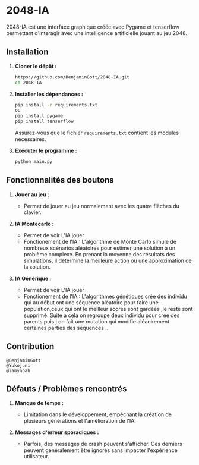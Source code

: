 # 2048-IA

2048-IA est une interface graphique créée avec Pygame et tenserflow permettant d'interagir avec une intelligence artificielle jouant au jeu 2048. 

## Installation

1. **Cloner le dépôt :**

   ```bash
   https://github.com/BenjaminGott/2048-IA.git
   cd 2048-IA
   ```

2. **Installer les dépendances :**

   ```bash
   pip install -r requirements.txt
   ou 
   pip install pygame 
   pip install tenserflow
   ```
   Assurez-vous que le fichier `requirements.txt` contient les modules nécessaires.

3. **Exécuter le programme :**

   ```bash
   python main.py
   ```

## Fonctionnalités des boutons

1. **Jouer au jeu :**
   - Permet de jouer au jeu normalement avec les quatre flèches du clavier.

2. **IA Montecarlo :**
    - Permet de voir L'IA jouer
   - Fonctionement de l'IA : L'algorithme de Monte Carlo simule de nombreux scénarios aléatoires pour estimer une solution à un problème complexe. En prenant la moyenne des résultats des simulations, il détermine la meilleure action ou une approximation de la solution.

3. **IA Générique :**
    - Permet de voir L'IA jouer
   - Fonctionement de l'IA : L'algorithmes génétiques  crée des individu qui  au début ont une séquence aléatoire pour faire une population,ceux qui ont le meilleur scores sont  gardées ,le reste sont supprimé. Suite a cela on regroupe  deux individu pour crée des parents puis j on fait une mutation qui  modifie aléaoirement certaines parties des séquences   ..



## Contribution

    @BenjaminGott
    @Yukojuni
    @lamynoah



## Défauts / Problèmes rencontrés

1. **Manque de temps :**
    - Limitation dans le développement, empêchant la création de plusieurs générations et l'amélioration de l'IA.

2. **Messages d'erreur sporadiques :**
    - Parfois, des messages de crash peuvent s'afficher. Ces derniers peuvent généralement être ignorés sans impacter l'expérience utilisateur.